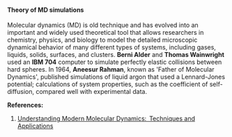 #### Theory of MD simulations 
Molecular dynamics (MD) is old technique and has evolved into an important and widely used theoretical tool that allows researchers in chemistry, physics, and biology to model the detailed microscopic dynamical behavior of many different types of systems, including gases, liquids, solids, surfaces, and clusters. **Berni Alder** and **Thomas Wainwright** used an **IBM 704** computer to simulate perfectly elastic collisions between hard spheres. In 1964, **Aneesur Rahman**, known as 'Father of Molecular Dynamics', published simulations of liquid argon that used a Lennard-Jones potential; calculations of system properties, such as the coefficient of self-diffusion, compared well with experimental data.




**References:**

1. [Understanding Modern Molecular Dynamics:  Techniques and Applications](https://pubs.acs.org/doi/10.1021/jp992433y)
